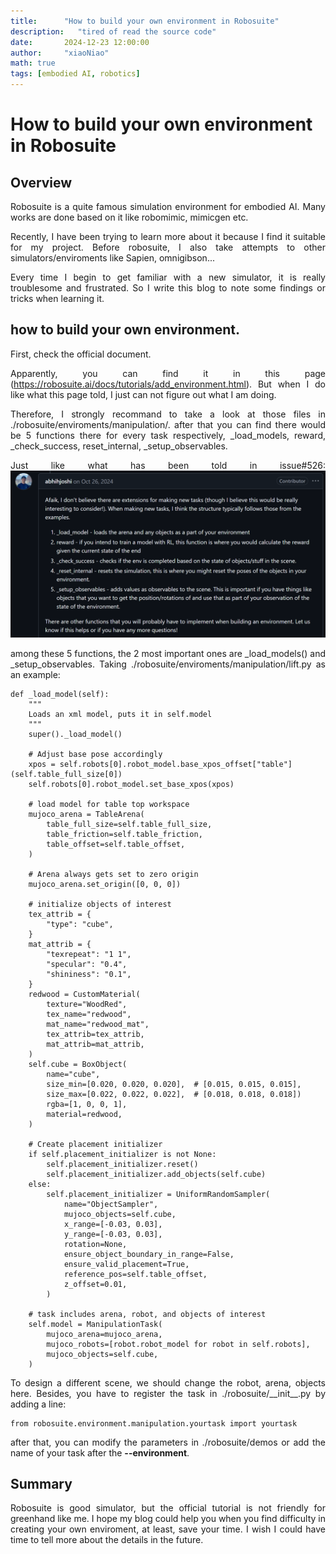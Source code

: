 ```yaml
---
title:      "How to build your own environment in Robosuite"
description:   "tired of read the source code"
date:       2024-12-23 12:00:00
author:     "xiaoNiao"
math: true
tags: [embodied AI, robotics]
---
```


# How to build your own environment in Robosuite


## Overview
<div style="text-align: justify; text-justify: inter-word;">

Robosuite is a quite famous simulation environment for embodied AI. Many works are done based on it like robomimic, mimicgen etc.

Recently, I have been trying to learn more about it because I find it suitable for my project. Before robosuite, I also take  attempts to other simulators/enviroments like Sapien, omnigibson...

Every time I begin to get familiar with a new simulator, it is really troublesome and frustrated. So I write this blog to note some findings or tricks when learning it.

</div>

## how to build your own environment.
<div style="text-align: justify; text-justify: inter-word;">

First, check the official document. 

Apparently, you can find it in this page (https://robosuite.ai/docs/tutorials/add_environment.html). But when I do like what this page told, I just can not figure out what I am doing. 

Therefore, I strongly recommand to take a look at those files in ./robosuite/enviroments/manipulation/. after that you can find there would be 5 functions there for every task respectively, _load_models, reward, _check_success, reset_internal, _setup_observables.

Just like what has been told in issue#526: 
![screenshot](/assets/image/robosuite/screenshot.png)

among these 5 functions, the 2 most important ones are _load_models() and _setup_observables. Taking ./robosuite/enviroments/manipulation/lift.py as an example: 
</div>


    def _load_model(self):
        """
        Loads an xml model, puts it in self.model
        """
        super()._load_model()

        # Adjust base pose accordingly
        xpos = self.robots[0].robot_model.base_xpos_offset["table"](self.table_full_size[0])
        self.robots[0].robot_model.set_base_xpos(xpos)

        # load model for table top workspace
        mujoco_arena = TableArena(
            table_full_size=self.table_full_size,
            table_friction=self.table_friction,
            table_offset=self.table_offset,
        )

        # Arena always gets set to zero origin
        mujoco_arena.set_origin([0, 0, 0])

        # initialize objects of interest
        tex_attrib = {
            "type": "cube",
        }
        mat_attrib = {
            "texrepeat": "1 1",
            "specular": "0.4",
            "shininess": "0.1",
        }
        redwood = CustomMaterial(
            texture="WoodRed",
            tex_name="redwood",
            mat_name="redwood_mat",
            tex_attrib=tex_attrib,
            mat_attrib=mat_attrib,
        )
        self.cube = BoxObject(
            name="cube",
            size_min=[0.020, 0.020, 0.020],  # [0.015, 0.015, 0.015],
            size_max=[0.022, 0.022, 0.022],  # [0.018, 0.018, 0.018])
            rgba=[1, 0, 0, 1],
            material=redwood,
        )

        # Create placement initializer
        if self.placement_initializer is not None:
            self.placement_initializer.reset()
            self.placement_initializer.add_objects(self.cube)
        else:
            self.placement_initializer = UniformRandomSampler(
                name="ObjectSampler",
                mujoco_objects=self.cube,
                x_range=[-0.03, 0.03],
                y_range=[-0.03, 0.03],
                rotation=None,
                ensure_object_boundary_in_range=False,
                ensure_valid_placement=True,
                reference_pos=self.table_offset,
                z_offset=0.01,
            )

        # task includes arena, robot, and objects of interest
        self.model = ManipulationTask(
            mujoco_arena=mujoco_arena,
            mujoco_robots=[robot.robot_model for robot in self.robots],
            mujoco_objects=self.cube,
        )

<div style="text-align: justify; text-justify: inter-word;">

To design a different scene, we should change the robot, arena, objects here. Besides, you have to register the task in ./robosuite/\_\_init\_\_.py by adding a line: 

    from robosuite.environment.manipulation.yourtask import yourtask

after that, you can modify the parameters in ./robosuite/demos or add the name of your task after the **--environment**.

</div>

## Summary

<div style="text-align: justify; text-justify: inter-word;">

Robosuite is good simulator, but the official tutorial is not friendly for greenhand like me. I hope my blog could help you when you find difficulty in creating your own enviroment, at least, save your time. I wish I could have time to tell more about the details in the future.

</div>